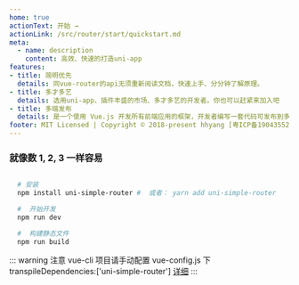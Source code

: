 ```yaml
---
home: true
actionText: 开始 →
actionLink: /src/router/start/quickstart.md
meta:
  - name: description
    content: 高效、快速的打造uni-app
features:
- title: 简明优先
  details: 同vue-router的api无须重新阅读文档，快速上手、分分钟了解原理。
- title: 多才多艺
  details: 选用uni-app、插件丰盛的市场、多才多艺的开发者。你也可以赶紧来加入吧
- title: 多端发布
  details: 是一个使用 Vue.js 开发所有前端应用的框架，开发者编写一套代码可发布到多个平台
footer: MIT Licensed | Copyright © 2018-present hhyang [粤ICP备19043552号](www.beian.miit.gov.cn)
---
```


### 就像数 1, 2, 3 一样容易 

``` bash      

  # 安装
  npm install uni-simple-router #  或者： yarn add uni-simple-router

  #  开始开发
  npm run dev

  #  构建静态文件
  npm run build

```
::: warning 注意
vue-cli 项目请手动配置 vue-config.js 下 transpileDependencies:['uni-simple-router'] [详细](https://cli.vuejs.org/zh/config/#transpiledependencies)
:::